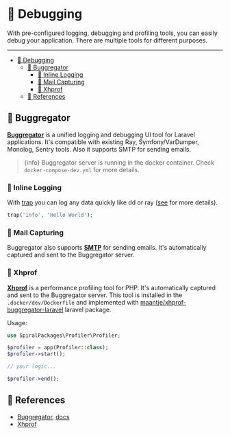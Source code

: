 # 🐞 Debugging

With pre-configured logging, debugging and profiling tools, you can easily debug your application. There are multiple tools for different purposes.

---

- [🐞 Debugging](#-debugging)
  - [🔸 Buggregator](#-buggregator)
    - [🔸 Inline Logging](#-inline-logging)
    - [🔸 Mail Capturing](#-mail-capturing)
    - [🔸 Xhprof](#-xhprof)
  - [🔸 References](#-references)

## 🔸 Buggregator

**[Buggregator](https://buggregator.dev/)** is a unified logging and debugging UI tool for Laravel applications. It's compatible with existing Ray, Symfony/VarDumper, Monolog, Sentry tools. Also it supports SMTP for sending emails.

> {info} Buggregator server is running in the docker container. Check `docker-compose-dev.yml` for more details.

### 🔸 Inline Logging

With [trap](https://github.com/buggregator/trap) you can log any data quickly like dd or ray ([see](https://docs.buggregator.dev/trap/usage.html) for more details).

```php
trap('info', 'Hello World');
```

### 🔸 Mail Capturing

Buggregator also supports **[SMTP](https://docs.buggregator.dev/config/smtp.html)** for sending emails. It's automatically captured and sent to the Buggregator server.

### 🔸 Xhprof

**[Xhprof](https://www.php.net/manual/en/book.xhprof.php)** is a performance profiling tool for PHP. It's automatically captured and sent to the Buggregator server. This tool is installed in the `.docker/dev/Dockerfile` and implemented with [maantje/xhprof-buggregator-laravel](https://github.com/maantje/xhprof-buggregator-laravel) laravel package.

Usage:

```php
use SpiralPackages\Profiler\Profiler;

$profiler = app(Profiler::class);
$profiler->start();

// your logic...

$profiler->end();
```

## 🔸 References

- [Buggregator](https://buggregator.dev/), [docs](https://docs.buggregator.dev/)
- [Xhprof](https://www.php.net/manual/en/book.xhprof.php)
